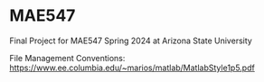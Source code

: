 # MAE547
Final Project for MAE547 Spring 2024 at Arizona State University

File Management Conventions:
https://www.ee.columbia.edu/~marios/matlab/MatlabStyle1p5.pdf 